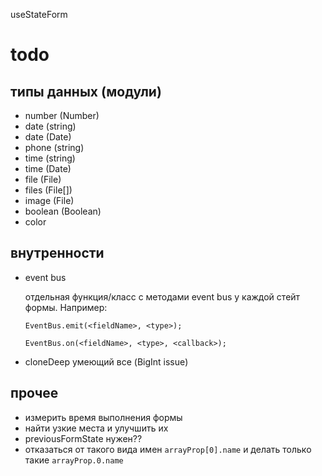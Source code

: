 useStateForm

# todo
## типы данных (модули)
- number (Number)
- date (string)
- date (Date)
- phone (string)
- time (string)
- time (Date)
- file (File)
- files (File[])
- image (File)
- boolean (Boolean)
- color

## внутренности
- event bus
  
  отдельная функция/класс с методами event bus у каждой стейт формы. Например:
  ```
  EventBus.emit(<fieldName>, <type>);
  
  EventBus.on(<fieldName>, <type>, <callback>);
  ```
- cloneDeep умеющий все (BigInt issue)

## прочее
- измерить время выполнения формы
- найти узкие места и улучшить их
- previousFormState нужен??
- отказаться от такого вида имен
  `arrayProp[0].name`
  и делать только такие `arrayProp.0.name`
